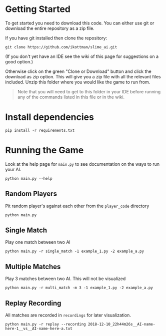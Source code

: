 # Getting Started
To get started you need to download this code. You can either use git or download the entire repository as a zip file.

If you have git installed then clone the repository:
```
git clone https://github.com/ikottman/slime_ai.git
```
(If you don't yet have an IDE see the wiki of this page for suggestions on a good option.)

Otherwise click on the green "Clone or Download" button and click the download as zip option. This will give you a zip file with all the relevant files included. Unzip this folder where you would like the game to run from.
> Note that you will need to get to this folder in your IDE before running any of the commands listed in this file or in the wiki.

# Install dependencies
```
pip install -r requirements.txt
```

# Running the Game
Look at the help page for `main.py` to see documentation on the ways to run your AI.
```
python main.py --help
```
## Random Players
Pit random player's against each other from the `player_code` directory
```
python main.py
```

## Single Match
Play one match between two AI
```
python main.py -r single_match -1 example_1.py -2 example_a.py
```

## Multiple Matches
Play 3 matches between two AI. This will not be visualized
```
python main.py -r multi_match -m 3 -1 example_1.py -2 example_a.py
```

## Replay Recording
All matches are recorded in `recordings` for later visualization.
```
python main.py -r replay --recording 2018-12-10_22h44m26s__AI-name-here-1__vs__AI-name-here-a.txt
```
